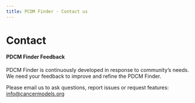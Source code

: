 ```yaml
---
title: PCDM Finder - Contact us
---
```


# Contact

#### PDCM Finder Feedback

PDCM Finder is continuously developed in response to community’s needs. We need your feedback to improve and refine the PDCM Finder.

Please email us to ask questions, report issues or request features:  [info@cancermodels.org](mailto:info@cancermodels.org?subject=PDCM%20Finder%20general%20inquiry)
